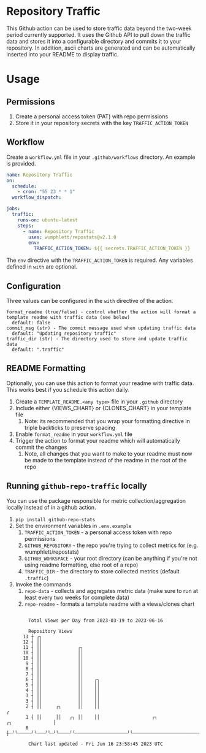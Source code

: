 # Repository Traffic

This Github action can be used to store traffic data beyond the two-week period currently supported.
It uses the Github API to pull down the traffic data and stores it into a configurable directory and commits it to your 
repository. In addition, ascii charts are generated and can be automatically inserted into your README to display traffic.

# Usage
## Permissions
1. Create a personal access token (PAT) with repo permissions
2. Store it in your repository secrets with the key `TRAFFIC_ACTION_TOKEN`

## Workflow
Create a `workflow.yml` file in your `.github/workflows` directory. An example is provided.

```yaml
name: Repository Traffic
on:
  schedule:
    - cron: "55 23 * * 1"
  workflow_dispatch:

jobs:
  traffic:
    runs-on: ubuntu-latest
    steps:
      - name: Repository Traffic
        uses: wumphlett/repostats@v2.1.0
        env:
          TRAFFIC_ACTION_TOKEN: ${{ secrets.TRAFFIC_ACTION_TOKEN }}
```
The `env` directive with the `TRAFFIC_ACTION_TOKEN` is required. Any variables defined in `with` are optional.

## Configuration
Three values can be configured in the `with` directive of the action.
```
format_readme (true/false) - control whether the action will format a template readme with traffic data (see below)
  default: false
commit_msg (str) - The commit message used when updating traffic data
  default: "Updating repository traffic"
traffic_dir (str) - The directory used to store and update traffic data
  default: ".traffic"
```

## README Formatting
Optionally, you can use this action to format your readme with traffic data. This works best if you schedule this action
daily.

1. Create a `TEMPLATE_README.<any type>` file in your `.github` directory
2. Include either {VIEWS_CHART} or {CLONES_CHART} in your template file
   1. Note: its recommended that you wrap your formatting directive in triple backticks to preserve spacing
3. Enable `format_readme` in your `workflow.yml` file
4. Trigger the action to format your readme which will automatically commit the changes
   1. Note, all changes that you want to make to your readme must now be made to the template instead of the readme in the root of the repo

## Running `github-repo-traffic` locally
You can use the package responsible for metric collection/aggregation locally instead of in a github action.

1. `pip install github-repo-stats`
2. Set the environment variables in `.env.example`
   1. `TRAFFIC_ACTION_TOKEN` - a personal access token with repo permissions
   2. `GITHUB_REPOSITORY` - the repo you're trying to collect metrics for (e.g. wumphlett/repostats)
   3. `GITHUB_WORKSPACE` - your root directory (can be anything if you're not using readme formatting, else root of a repo)
   4. `TRAFFIC_DIR` - the directory to store collected metrics (default `.traffic`)
3. Invoke the commands
   1. `repo-data` - collects and aggregates metric data (make sure to run at least every two weeks for complete data)
   2. `repo-readme` - formats a template readme with a views/clones chart

```

        Total Views per Day from 2023-03-19 to 2023-06-16

        Repository Views
      13 ┼ ╭╮
      12 ┤ ││
      11 ┤ ││             ╭╮
      10 ┤ ││             ││
      10 ┤ ││             ││
       9 ┤ ││             ││
       8 ┤ ││             ││
       7 ┤ ││             ││
       6 ┤ ││             ││    ╭╮
       5 ┤ ││             ││    ││
       4 ┤ ││             ││    ││
       3 ┤ ││             ││    ││
       3 ┤ ││             ││    ││
       2 ┤ ││     ╭╮      ││    ││                                                                ╭
       1 ┤ ││     ││   ╭╮ ││    ││                   ╭╮                          ╭╮               │
       0 ┼─╯╰─────╯╰───╯╰─╯╰────╯╰───────────────────╯╰──────────────────────────╯╰───────────────╯

        Chart last updated - Fri Jun 16 23:58:45 2023 UTC
        
```

